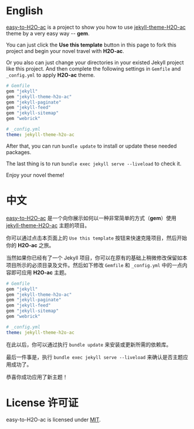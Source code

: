 # English 

[easy-to-H2O-ac](https://github.com/zhonger/easy-to-H2O-ac) is a project to show you how to use [jekyll-theme-H2O-ac](https://github.com/zhonger/jekyll-theme-H2O-ac) theme by a very easy way -- **gem**.

You can just click the **Use this template** button in this page to fork this project and begin your novel travel with **H2O-ac**.

Or you also can just change your directories in your existed Jekyll project like this project. And then complete the following settings in `Gemfile` and `_config.yml` to apply **H2O-ac** theme.

```ruby
# Gemfile
gem "jekyll"
gem "jekyll-theme-h2o-ac"
gem "jekyll-paginate"
gem "jekyll-feed"
gem "jekyll-sitemap"
gem "webrick"
```

```yaml
# _config.yml
theme: jekyll-theme-h2o-ac
```

After that, you can run `bundle update` to install or update these needed packages.

The last thing is to run `bundle exec jekyll serve --liveload` to check it.

Enjoy your novel theme!

# 中文

[easy-to-H2O-ac](https://github.com/zhonger/easy-to-H2O-ac) 是一个向你展示如何以一种非常简单的方式（**gem**）使用 [jekyll-theme-H2O-ac](https://github.com/zhonger/jekyll-theme-H2O-ac) 主题的项目。

你可以通过点击本页面上的 `Use this template` 按钮来快速克隆项目，然后开始你的 **H2O-ac** 之旅。

当然如果你已经有了一个 Jekyll 项目，你可以在原有的基础上稍微修改保留如本项目所示的必须目录及文件。然后如下修改 `Gemfile` 和 `_config.yml` 中的一点内容即可应用 **H2O-ac** 主题。

```ruby
# Gemfile
gem "jekyll"
gem "jekyll-theme-h2o-ac"
gem "jekyll-paginate"
gem "jekyll-feed"
gem "jekyll-sitemap"
gem "webrick"
```

```yaml
# _config.yml
theme: jekyll-theme-h2o-ac
```

在此以后，你可以通过执行 `bundle update` 来安装或更新所需的依赖库。

最后一件事是，执行 `bundle exec jekyll serve --liveload` 来确认是否主题应用成功了。

恭喜你成功应用了新主题！

# License 许可证

easy-to-H2O-ac is licensed under [MIT](https://github.com/zhonger/easy-to-H2O-ac/blob/master/LICENSE).
